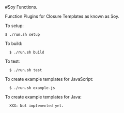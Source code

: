 #Soy Functions.

Function Plugins for Closure Templates as known as Soy.

To setup:
```
$ ./run.sh setup
```


To build:
```
  $ ./run.sh build
```

To test:
```
  $ ./run.sh test
```


To create example templates for JavaScript:
```
  $ ./run.sh example-js
```


To create example templates for Java:
```
  XXX: Not implemented yet.
```
